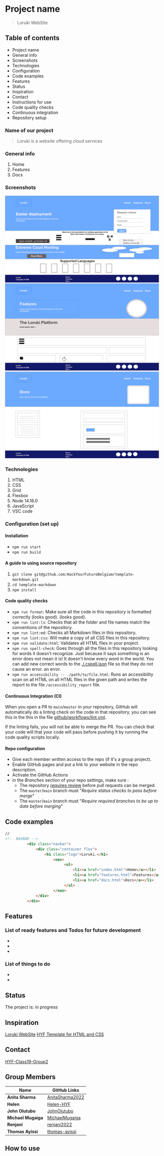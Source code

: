 # Project name

> Loruki WebSite

## Table of contents

- Project name
- General info
- Screenshots
- Technologies
- Configuration
- Code examples
- Features
- Status
- Inspiration
- Contact
- Instructions for use
- Code quality checks
- Continuous integration
- Repository setup

### Name of our project

> Loruki is a website offering cloud services

### General info

1. Home
2. Features
3. Docs

### Screenshots

![Page one](Loruki-Page1IndexHtml.png)
![Page two](Loruki-Page2-FeaturesHtml.png)
![Page three](Loruki-Page3-DocsHtml.png)

### Technologies

1. HTML
2. CSS
3. Grid
4. Flexbox
5. Node 14.16.0
6. JavaScript
7. VSC code

### Configuration (set up)

#### Installation

- `npm run start`
- `npm run build`

#### A guide to using source repository

1. `git clone git@github.com:HackYourFutureBelgium/template-markdown.git`
2. `cd template-markdown`
3. `npm install`

#### Code quality checks

- `npm run format`: Make sure all the code in this repository is formatted
  correctly (looks good). (looks good).
- `npm run lint:ls`: Checks that all the folder and file names match the
  conventions of the repository.
- `npm run lint:md`: Checks all Markdown files in this repository.
- `npm run lint:css`: Will make a copy of all CSS files in this repository.
- `npm run validate:html`: Validates all HTML files in your project.
- `npm run spell-check`: Goes through all the files in this repository looking
  for words it doesn't recognize. Just because it says something is an error
  does not mean it is! It doesn't know every word in the world. You can add new
  correct words to the [./.cspell.json](./.cspell.json) file so that they do not
  cause an error. an error.
- `npm run accessibility -- ./path/to/file.html`: Runs an accessibility scan on
  all HTML on all HTML files in the given path and writes the report to the file
  `/accessibility_report` file.

#### Continuous Integration (CI)

When you open a PR to `main`/`master` in your repository, GitHub will
automatically do a linting check on the code in that repository, you can see
this in the this in the file
[github/workflows/lint.yml](https://github/workflows/lint.yml).

If the linting fails, you will not be able to merge the PR. You can check that
your code will that your code will pass before pushing it by running the code
quality scripts locally.

#### Repo configuration

- Give each member _written_ access to the repo (if it's a group project).
- Enable GitHub pages and put a link to your website in the repo description.
- Activate the GitHub Actions
- in the _Branches_ section of your repo settings, make sure :
  - The repository
    [requires review](https://github.blog/2018-03-23-require-multiple-reviewers/)
    before pull requests can be merged.
  - The `master`/`main` branch must "_Require status checks to pass before
    merge_"
  - The `master`/`main` branch must "_Require required branches to be up to date
    before merging_"

## Code examples

```HTML
//
<!-- NAVBAR -->
          <div class="navbar">
              <div class="container flex">
                  <h1 class="logo">Loruki.</h1>
                      <nav>
                           <ul>
                               <li><a href="index.html">Home</a></li>
                               <li><a href="features.html">Features</a></li>
                               <li><a href="docs.html">Docs</a></li>
                           </ul>
                      </nav>
              </div>
          </div>
```

## Features

### List of ready features and Todos for future development

-
-
-

### List of things to do

-
-

## Status

The project is: in progress

## Inspiration

[Loruki WebSite](https://zen-carson-c10c9f.netlify.app)
[HYF Template for HTML and CSS](https://github.com/HackYourFutureBelgium/template-html-css)

## Contact

[HYF-Class19-Group2](https://hyf-class19.github.io/agile-development-loruki-group-2/)

## Group Members

| Name                | GitHub Links                                          |
| ------------------- | ----------------------------------------------------- |
| **Anita Sharma**    | [AnitaSharma2022](https://github.com/AnitaSharma2022) |
| **Helen**           | [Helen-HYF](https://github.com/Helen-HYF)             |
| **John Olutubo**    | [JohnOlutubo](https://github.com/JohnOlutubo)         |
| **Michael Mugaiga** | [MichaelMugaiga](https://github.com/MichaelMugaiga)   |
| **Renjani**         | [renjani2022](https://github.com/renjani2022)         |
| **Thomas Ayissi**   | [thomas-ayissi](https://github.com/thomas-ayissi)     |

## How to use
